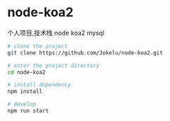 # node-koa2
个人项目,技术栈 node koa2 mysql

```bash
# clone the project
git clone https://github.com/Jokelu/node-koa2.git

# enter the project directory
cd node-koa2

# install dependency
npm install

# develop
npm run start